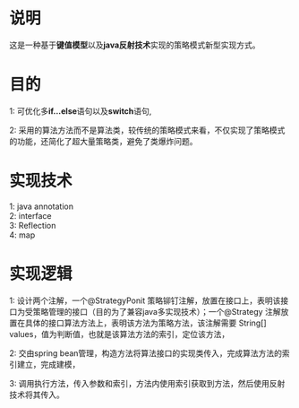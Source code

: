# 
# 说明 
这是一种基于**键值模型**以及**java反射技术**实现的策略模式新型实现方式。


# 目的 
1: 可优化多**if...else**语句以及**switch**语句,

2: 采用的算法方法而不是算法类，较传统的策略模式来看，不仅实现了策略模式的功能，还简化了超大量策略类，避免了类爆炸问题。


# 实现技术 
1: java annotation  
2: interface  
3: Reflection  
4: map
# 实现逻辑 
1: 设计两个注解，一个@StrategyPonit 策略铆钉注解，放置在接口上，表明该接口为受策略管理的接口（目的为了兼容java多实现技术）；一个@Strategy 注解放置在具体的接口算法方法上，表明该方法为策略方法，该注解需要 String[] values，值为判断值，也就是该算法方法的索引，定位该方法，

2: 交由spring bean管理，构造方法将算法接口的实现类传入，完成算法方法的索引建立，完成建模，

3: 调用执行方法，传入参数和索引，方法内使用索引获取到方法，然后使用反射技术将其传入。





